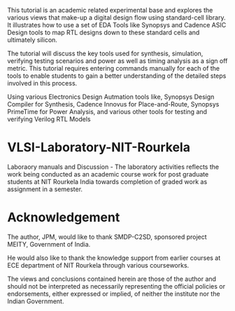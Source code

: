 This tutorial is an academic related experimental base and explores the various views that make-up a digital design flow using standard-cell library. It illustrates how to use a set of EDA Tools like Synopsys and Cadence ASIC Design tools to map RTL designs down to these standard cells and ultimately silicon. 

The tutorial will discuss the key tools used for synthesis, simulation, verifying testing scenarios and power as well as timing analysis as a sign off metric. This tutorial requires entering commands manually for each of the tools to enable students to gain a better understanding of the detailed steps involved in this process.

Using various Electronics Design Autmation tools like, Synopsys Design Compiler for Synthesis, Cadence Innovus for Place-and-Route, Synopsys PrimeTime for Power Analysis, and various other tools for testing and verifying Verilog RTL Models


# VLSI-Laboratory-NIT-Rourkela

Laboraory manuals and Discussion - 
The laboratory activities reflects the work being conducted as an academic course work for post graduate students at NIT Rourkela India towards completion of graded work as assignment in a semester.


# Acknowledgement
The author, JPM, would like to thank SMDP-C2SD, sponsored project MEITY, Government of India.

He would also like to thank the knowledge support from earlier courses at ECE department of NIT Rourkela through various courseworks.

The views and conclusions contained herein are those of the author and should not be interpreted as necessarily representing the official policies or endorsements, either expressed or implied, of neither the institute nor the Indian Government.
